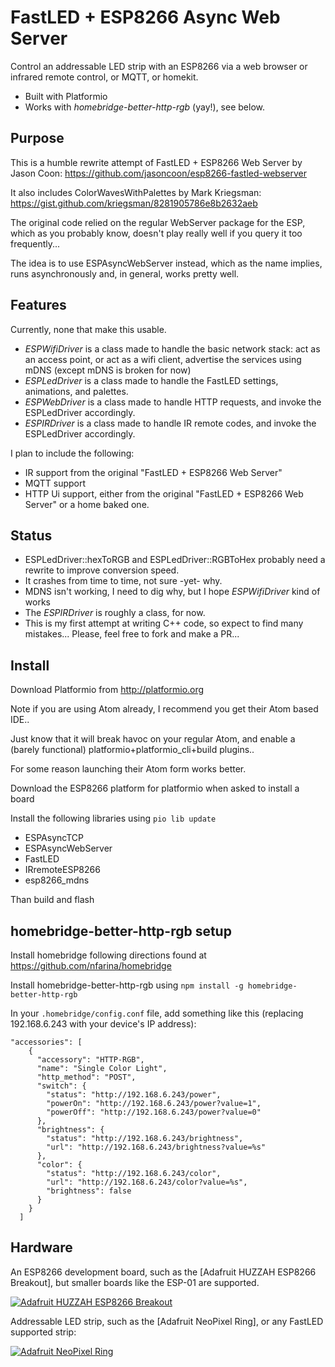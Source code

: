 FastLED + ESP8266 Async Web Server
=========

Control an addressable LED strip with an ESP8266 via a web browser or infrared remote control, or MQTT, or homekit.

* Built with Platformio
* Works with *homebridge-better-http-rgb* (yay!), see below.

Purpose
-------

This is a humble rewrite attempt of FastLED + ESP8266 Web Server by Jason Coon: https://github.com/jasoncoon/esp8266-fastled-webserver

It also includes ColorWavesWithPalettes by Mark Kriegsman: https://gist.github.com/kriegsman/8281905786e8b2632aeb


The original code relied on the regular WebServer package for the ESP, which as you probably know, doesn't play really well if you query it too frequently...

The idea is to use ESPAsyncWebServer instead, which as the name implies, runs asynchronously and, in general, works pretty well.

Features
--------

Currently, none that make this usable.
* *ESPWifiDriver* is a class made to handle the basic network stack: act as an access point, or act as a wifi client, advertise the services using mDNS (except mDNS is broken for now)
* *ESPLedDriver* is a class made to handle the FastLED settings, animations, and palettes.
* *ESPWebDriver* is a class made to handle HTTP requests, and invoke the ESPLedDriver accordingly.
* *ESPIRDriver* is a class made to handle IR remote codes, and invoke the ESPLedDriver accordingly.


I plan to include the following:
* IR support from the original "FastLED + ESP8266 Web Server"
* MQTT support
* HTTP Ui support, either from the original "FastLED + ESP8266 Web Server" or a home baked one.


Status
------

* ESPLedDriver::hexToRGB and ESPLedDriver::RGBToHex probably need a rewrite to improve conversion speed.
* It crashes from time to time, not sure -yet- why.
* MDNS isn't working, I need to dig why, but I hope *ESPWifiDriver* kind of works
* The *ESPIRDriver* is roughly a class, for now.
* This is my first attempt at writing C++ code, so expect to find many mistakes... Please, feel free to fork and make a PR...


Install
-------

Download Platformio from http://platformio.org

Note if you are using Atom already, I recommend you get their Atom based IDE..

Just know that it will break havoc on your regular Atom, and enable a (barely functional) platformio+platformio_cli+build plugins..

For some reason launching their Atom form works better.

Download the ESP8266 platform for platformio when asked to install a board

Install the following libraries using `pio lib update`
* ESPAsyncTCP
* ESPAsyncWebServer
* FastLED
* IRremoteESP8266
* esp8266_mdns

Than build and flash


homebridge-better-http-rgb setup
--------------------------------

Install homebridge following directions found at https://github.com/nfarina/homebridge

Install homebridge-better-http-rgb using `npm install -g homebridge-better-http-rgb`

In your `.homebridge/config.conf` file, add something like this (replacing 192.168.6.243 with your device's IP address):

```
"accessories": [
    {
      "accessory": "HTTP-RGB",
      "name": "Single Color Light",
      "http_method": "POST",
      "switch": {
        "status": "http://192.168.6.243/power",
        "powerOn": "http://192.168.6.243/power?value=1",
        "powerOff": "http://192.168.6.243/power?value=0"
      },
      "brightness": {
        "status": "http://192.168.6.243/brightness",
        "url": "http://192.168.6.243/brightness?value=%s"
      },
      "color": {
        "status": "http://192.168.6.243/color",
        "url": "http://192.168.6.243/color?value=%s",
        "brightness": false
      }
    }
  ]
```

Hardware
--------

An ESP8266 development board, such as the [Adafruit HUZZAH ESP8266 Breakout], but smaller boards like the ESP-01 are supported.

[![Adafruit HUZZAH ESP8266 Breakout](https://cdn-shop.adafruit.com/310x233/2471-10.jpg)](https://www.adafruit.com/products/2471)

Addressable LED strip, such as the [Adafruit NeoPixel Ring], or any FastLED supported strip:

[![Adafruit NeoPixel Ring](https://www.adafruit.com/images/145x109/1586-00.jpg)](https://www.adafruit.com/product/1586)
